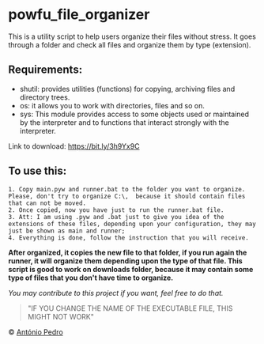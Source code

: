# powfu_file_organizer

This is a utility script to help users organize their files without stress.
It goes through a folder and check all files and organize them by type (extension).

## Requirements:

- shutil: provides utilities (functions) for copying, archiving files and directory trees.
- os: it allows you to work with directories, files and so on.
- sys: This module provides access to some objects used or maintained by the interpreter and to functions that interact strongly with the interpreter.

Link to download: https://bit.ly/3h9Yx9C
    
## To use this:

    1. Copy main.pyw and runner.bat to the folder you want to organize. Please, don't try to organize C:\,  because it should contain files that can not be moved.
    2. Once copied, now you have just to run the runner.bat file.
    3. Att: I am using .pyw and .bat just to give you idea of the extensions of these files, depending upon your configuration, they may just be shown as main and runner;
    4. Everything is done, follow the instruction that you will receive.
    
**After organized, it copies the new file to that folder, if you run again the runner, it will organize them depending upon the type of that file.
This script is good to work on downloads folder, because it may contain some type of files that you don't have time to organize.**

*You may contribute to this project if  you want, feel free to do that.*

> "IF YOU CHANGE THE NAME OF THE EXECUTABLE FILE, THIS MIGHT NOT WORK"

&copy; [António Pedro](https://github.com/antonio-pedro99/)
